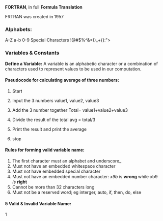 **FORTRAN**, in full **Formula Translation**

FRTRAN was created in 1957
### Alphabets:
A-Z
a-b
0-9
Special Characters !@#$%^&*()_+{}:">

### Variables & Constants
 
 **Define a Variable:** A variable is an alphabetic character or a combination of characters used to represent values to be used in our computation. 

#### Pseudocode for calculating average of three numbers:
1. Start

3. Input the 3 numbers value1, value2, value3
4. Add the 3 number together Total= value1+value2+value3
5. Divide the result of the total avg = total/3
6. Print the result and print the average
7. stop




#### **Rules for forming valid variable name:**
1. The first character must an alphabet and underscore_
2. Must not have an embedded whitespace character
3. Must not have embedded special character
4. Must not have an embedded number character:
			*x9b* is **wrong** while xb9 *is* **right**
5. Cannot be more than 32 characters long
6. Must not be a reserved word; eg interger, auto, if, then, do, else

#### 5 Valid & Invalid Variable Name:

1


